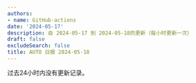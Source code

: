 ```yaml
---
authors:
- name: GitHub-actions
date: '2024-05-17'
description: 自 2024-05-17 到 2024-05-18的更新（每小时更新一次）
draft: false
excludeSearch: false
title: AUTO 日报 2024-05-18
---
```


过去24小时内没有更新记录。
